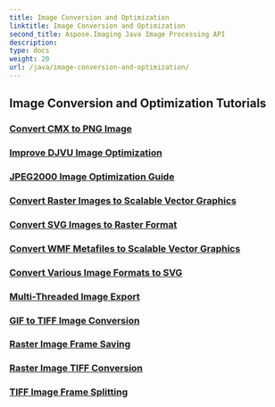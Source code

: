 ```yaml
---
title: Image Conversion and Optimization
linktitle: Image Conversion and Optimization
second_title: Aspose.Imaging Java Image Processing API
description: 
type: docs
weight: 20
url: /java/image-conversion-and-optimization/
---
```


## Image Conversion and Optimization Tutorials
### [Convert CMX to PNG Image](./convert-cmx-to-png-image.html/)
### [Improve DJVU Image Optimization](./improve-djvu-image-optimization.html/)
### [JPEG2000 Image Optimization Guide](./jpeg2000-image-optimization-guide.html/)
### [Convert Raster Images to Scalable Vector Graphics](./convert-raster-images-to-scalable-vector-graphics.html/)
### [Convert SVG Images to Raster Format](./convert-svg-images-to-raster-format.html/)
### [Convert WMF Metafiles to Scalable Vector Graphics](./convert-wmf-metafiles-to-scalable-vector-graphics.html/)
### [Convert Various Image Formats to SVG](./convert-various-image-formats-to-svg.html/)
### [Multi-Threaded Image Export](./multi-threaded-image-export.html/)
### [GIF to TIFF Image Conversion](./gif-to-tiff-image-conversion.html/)
### [Raster Image Frame Saving](./raster-image-frame-saving.html/)
### [Raster Image TIFF Conversion](./raster-image-tiff-conversion.html/)
### [TIFF Image Frame Splitting](./tiff-image-frame-splitting.html/)